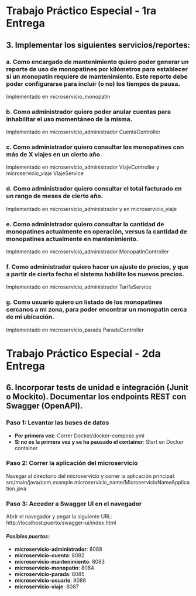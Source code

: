 <h1>Trabajo Práctico Especial - 1ra Entrega</h1>

<h2>3. Implementar los siguientes servicios/reportes:</h2>

### a. Como encargado de mantenimiento quiero poder generar un reporte de uso de monopatines por kilómetros para establecer si un monopatín requiere de mantenimiento. Este reporte debe poder configurarse para incluir (o no) los tiempos de pausa.
Implementado en microservicio_monopatin

### b. Como administrador quiero poder anular cuentas para inhabilitar el uso momentáneo de la misma.
Implementado en microservicio_administrador CuentaController

### c. Como administrador quiero consultar los monopatines con más de X viajes en un cierto año.
Implementado en microservicio_administrador ViajeController y microservicio_viaje ViajeService

### d. Como administrador quiero consultar el total facturado en un rango de meses de cierto año.
Implementado en microservicio_administrador y en microservicio_viaje

### e. Como administrador quiero consultar la cantidad de monopatines actualmente en operación, versus la cantidad de monopatines actualmente en mantenimiento.
Implementado en microservicio_administrador MonopatinController

### f. Como administrador quiero hacer un ajuste de precios, y que a partir de cierta fecha el sistema habilite los nuevos precios.
Implementado en microservicio_administrador TarifaService

### g. Como usuario quiero un listado de los monopatines cercanos a mi zona, para poder encontrar un monopatín cerca de mi ubicación.
Implementado en microservicio_parada ParadaController

<h1>Trabajo Práctico Especial - 2da Entrega</h1>

<h2>6. Incorporar tests de unidad e integración (Junit o Mockito). Documentar los endpoints REST con
Swagger (OpenAPI).</h2>

### **Paso 1**: Levantar las bases de datos
- **Por primera vez**: Correr Docker/docker-compose.yml
- **Si no es la primera vez y se ha pausado el container**: Start en Docker container

### **Paso 2**: Correr la aplicación del microservicio
Navegar al directorio del microservicio y correr la aplicación principal:
src/main/java/com.example.microservicio_name/MicroservicioNameApplication.java

### **Paso 3**: Acceder a Swagger UI en el navegador
Abrir el navegador y pegar la siguiente URL:
http://localhost:puerto/swagger-ui/index.html

#### _Posibles puertos_:
- **microservicio-administrador**: 8088
- **microservicio-cuenta**: 8082
- **microservicio-mantenimiento**: 8083
- **microservicio-monopatin**: 8084
- **microservicio-parada**: 8085
- **microservicio-usuario**: 8086
- **microservicio-viaje**: 8087
